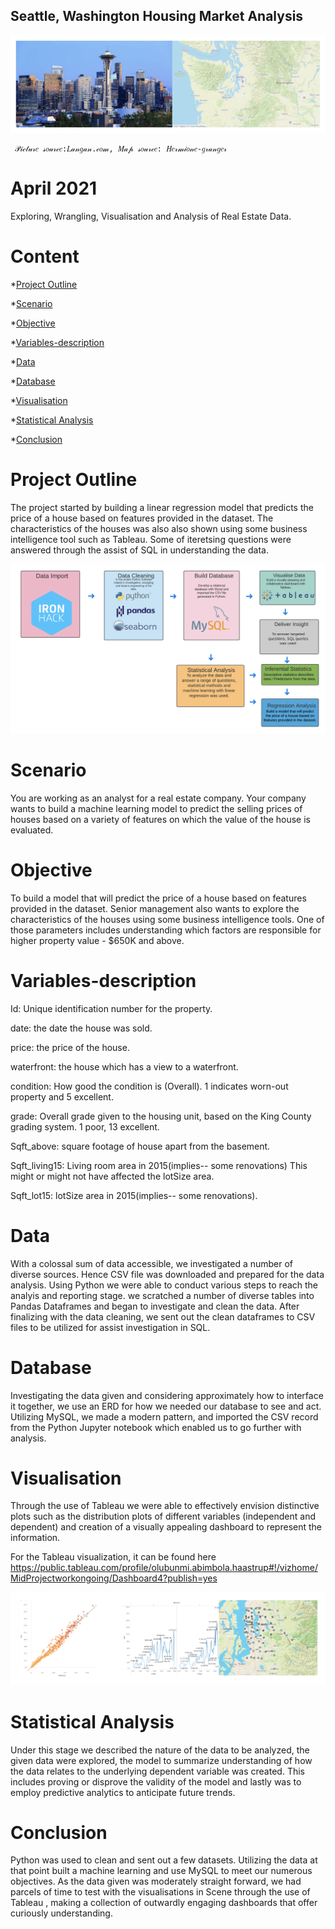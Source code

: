 ## Seattle, Washington Housing Market Analysis

![alt text](https://github.com/Bunmi-Haastrup/Hermione-granger/blob/main/image.png)

     𝒫𝒾𝒸𝓉𝓊𝓇𝑒 𝓈𝑜𝓊𝓇𝒸𝑒:𝐿𝒶𝓃𝑔𝒶𝓃.𝒸𝑜𝓂, 𝑀𝒶𝓅 𝓈𝑜𝓊𝓇𝒸𝑒: 𝐻𝑒𝓇𝓂𝒾𝑜𝓃𝑒-𝑔𝓇𝒶𝓃𝑔𝑒𝓇

# April 2021
Exploring, Wrangling, Visualisation and Analysis of Real Estate Data.

# Content
*[Project Outline](#project-outline)

*[Scenario](#scenario)

*[Objective](#objective)

*[Variables-description](#variables-description)

*[Data](#data)

*[Database](#database)

*[Visualisation](#visualisation)

*[Statistical Analysis](#statistical-analysis)

*[Conclusion](#conclusion)
 
# Project Outline
The project started by building a linear regression model that predicts the price of a house based on features provided in the dataset. The characteristics of the houses was also also shown using some business intelligence tool such as Tableau. Some of iteretsing questions were answered through the assist of SQL in understanding the data.

![alt text](https://github.com/Bunmi-Haastrup/Hermione-granger/blob/main/image-2.png)

# Scenario
You are working as an analyst for a real estate company. Your company wants to build a machine learning model to predict the selling prices of houses based on a variety of features on which the value of the house is evaluated.

# Objective
To build a model that will predict the price of a house based on features provided in the dataset. Senior management also wants to explore the characteristics of the houses using some business intelligence tools. One of those parameters includes understanding which factors are responsible for higher property value - $650K and above.

# Variables-description
Id: Unique identification number for the property.

date: the date the house was sold.

price: the price of the house.

waterfront: the house which has a view to a waterfront.

condition: How good the condition is (Overall). 1 indicates worn-out property and 5 excellent.

grade: Overall grade given to the housing unit, based on the King County grading system. 1 poor, 13 excellent.

Sqft_above: square footage of house apart from the basement.

Sqft_living15: Living room area in 2015(implies-- some renovations) This might or might not have affected the lotSize area.

Sqft_lot15: lotSize area in 2015(implies-- some renovations).

# Data
With a colossal sum of data accessible, we investigated a number of diverse sources. Hence CSV file was downloaded and prepared for the data analysis. Using Python we were able to conduct various steps to reach the analyis and reporting stage. we scratched a number of diverse tables into Pandas Dataframes and began to investigate and clean the data. After finalizing with the data cleaning, we sent out the clean dataframes to CSV files to be utilized for assist investigation in SQL.

# Database
Investigating the data given and considering approximately how to interface it together, we use an ERD for how we needed our database to see and act. Utilizing MySQL, we made a modern pattern, and imported the CSV record from the  Python Jupyter notebook  which enabled us to go further with analysis.

# Visualisation
Through the use of Tableau we were  able to effectively envision distinctive  plots such as the distribution plots of different variables (independent and dependent) and creation of a visually appealing dashboard to represent the information.

For the Tableau visualization, it can be found here https://public.tableau.com/profile/olubunmi.abimbola.haastrup#!/vizhome/MidProjectworkongoing/Dashboard4?publish=yes

![alt text](https://github.com/Bunmi-Haastrup/Hermione-granger/blob/main/visualization.png)

# Statistical Analysis
Under this stage we described the nature of the data to be analyzed, the given data were explored, the model to summarize understanding of how the data relates to the underlying dependent variable was created. This includes proving or disprove the validity of the model and lastly was to employ predictive analytics to anticipate future trends.

# Conclusion
Python was used to clean and sent out a few datasets. Utilizing the data at that point built a machine learning and use MySQL to meet our numerous objectives. As the data given was moderately straight forward, we had parcels of time to test with the visualisations in Scene through the use of Tableau , making a collection of outwardly engaging dashboards that offer curiously understanding.




